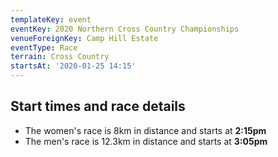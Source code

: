 ```yaml
---
templateKey: event
eventKey: 2020 Northern Cross Country Championships
venueForeignKey: Camp Hill Estate
eventType: Race
terrain: Cross Country
startsAt: '2020-01-25 14:15'
---
```

## Start times and race details

- The women's race is 8km in distance and starts at **2:15pm**
- The men's race is 12.3km in distance and starts at **3:05pm**

